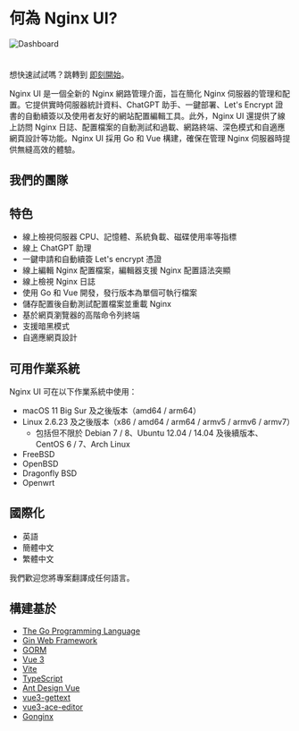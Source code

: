<script setup>
import { VPTeamMembers } from 'vitepress/theme';

const blogIcon = '<svg xmlns="http://www.w3.org/2000/svg" viewBox="0 0 24 24" xml:space="preserve"><title>Blog</title><path d="M5 23c-2.2 0-4-1.8-4-4v-8h2v4.5c.6-.3 1.3-.5 2-.5 2.2 0 4 1.8 4 4s-1.8 4-4 4zm0-6c-1.1 0-2 .9-2 2s.9 2 2 2 2-.9 2-2-.9-2-2-2zm19 2h-2C22 9.6 14.4 2 5 2V0c10.5 0 19 8.5 19 19zm-5 0h-2c0-6.6-5.4-12-12-12V5c7.7 0 14 6.3 14 14zm-5 0h-2c0-3.9-3.1-7-7-7v-2c5 0 9 4 9 9z"/></svg>';

const members = [
  {
    avatar: 'https://www.github.com/0xJacky.png',
    name: '0xJacky',
    title: '創始人',
    links: [
      { icon: 'github', link: 'https://github.com/0xJacky' },
      { icon: { svg: blogIcon }, link: 'https://jackyu.cn' }
    ]
  },
{
    avatar: 'https://www.github.com/Hintay.png',
    name: 'Hintay',
    title: '開發者',
    links: [
      { icon: 'github', link: 'https://github.com/Hintay' },
      { icon: { svg: blogIcon }, link: 'https://blog.kugeek.com' }
    ]
  },
]
</script>

# 何為 Nginx UI?

![Dashboard](/assets/dashboard_zh_CN.png)

<div class="tip custom-block" style="padding-top: 8px">

想快速試試嗎？跳轉到 [即刻開始](./getting-started)。

</div>

Nginx UI 是一個全新的 Nginx 網路管理介面，旨在簡化 Nginx 伺服器的管理和配置。它提供實時伺服器統計資料、ChatGPT
助手、一鍵部署、Let's Encrypt 證書的自動續簽以及使用者友好的網站配置編輯工具。此外，Nginx UI 還提供了線上訪問 Nginx
日誌、配置檔案的自動測試和過載、網路終端、深色模式和自適應網頁設計等功能。Nginx UI 採用 Go 和 Vue 構建，確保在管理 Nginx
伺服器時提供無縫高效的體驗。

## 我們的團隊

<VPTeamMembers size="small" :members="members" />

## 特色

- 線上檢視伺服器 CPU、記憶體、系統負載、磁碟使用率等指標
- 線上 ChatGPT 助理
- 一鍵申請和自動續簽 Let's encrypt 憑證
- 線上編輯 Nginx 配置檔案，編輯器支援 Nginx 配置語法突顯
- 線上檢視 Nginx 日誌
- 使用 Go 和 Vue 開發，發行版本為單個可執行檔案
- 儲存配置後自動測試配置檔案並重載 Nginx
- 基於網頁瀏覽器的高階命令列終端
- 支援暗黑模式
- 自適應網頁設計

## 可用作業系統

Nginx UI 可在以下作業系統中使用：

- macOS 11 Big Sur 及之後版本（amd64 / arm64）
- Linux 2.6.23 及之後版本（x86 / amd64 / arm64 / armv5 / armv6 / armv7）
    - 包括但不限於 Debian 7 / 8、Ubuntu 12.04 / 14.04 及後續版本、CentOS 6 / 7、Arch Linux
- FreeBSD
- OpenBSD
- Dragonfly BSD
- Openwrt

## 國際化

- 英語
- 簡體中文
- 繁體中文

我們歡迎您將專案翻譯成任何語言。

## 構建基於

- [The Go Programming Language](https://go.dev)
- [Gin Web Framework](https://gin-gonic.com)
- [GORM](http://gorm.io)
- [Vue 3](https://v3.vuejs.org)
- [Vite](https://vitejs.dev)
- [TypeScript](https://www.typescriptlang.org/)
- [Ant Design Vue](https://antdv.com)
- [vue3-gettext](https://github.com/jshmrtn/vue3-gettext)
- [vue3-ace-editor](https://github.com/CarterLi/vue3-ace-editor)
- [Gonginx](https://github.com/tufanbarisyildirim/gonginx)
